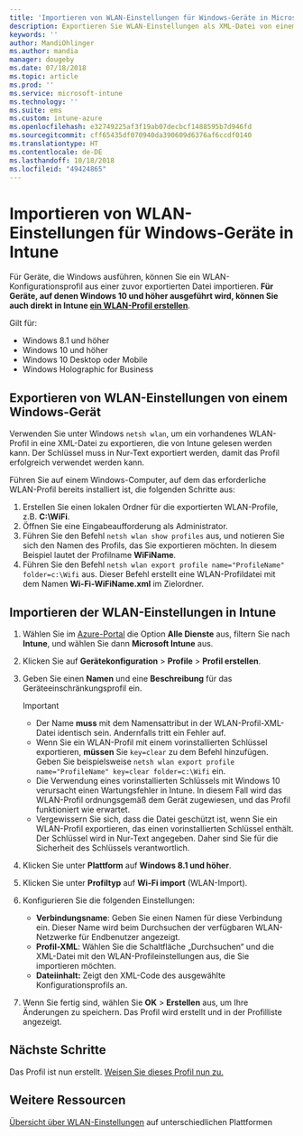 ```yaml
---
title: 'Importieren von WLAN-Einstellungen für Windows-Geräte in Microsoft Intune: Azure | Microsoft-Dokumentation'
description: Exportieren Sie WLAN-Einstellungen als XML-Datei von einem Windows-Gerät mithilfe von „netsh wlan“. Importieren Sie anschließend diese Datei in Intune, um ein WLAN-Profil für Geräte zu erstellen, auf denen Windows 8.1, Windows 10 oder Windows Holographic for Business ausgeführt wird.
keywords: ''
author: MandiOhlinger
ms.author: mandia
manager: dougeby
ms.date: 07/18/2018
ms.topic: article
ms.prod: ''
ms.service: microsoft-intune
ms.technology: ''
ms.suite: ems
ms.custom: intune-azure
ms.openlocfilehash: e32749225af3f19ab07decbcf1488595b7d946fd
ms.sourcegitcommit: cff65435df070940da390609d6376af6ccdf0140
ms.translationtype: HT
ms.contentlocale: de-DE
ms.lasthandoff: 10/18/2018
ms.locfileid: "49424865"
---
```

# <a name="import-wi-fi-settings-for-windows-devices-in-intune"></a>Importieren von WLAN-Einstellungen für Windows-Geräte in Intune

Für Geräte, die Windows ausführen, können Sie ein WLAN-Konfigurationsprofil aus einer zuvor exportierten Datei importieren. **Für Geräte, auf denen Windows 10 und höher ausgeführt wird, können Sie auch direkt in Intune [ein WLAN-Profil erstellen](wi-fi-settings-windows.md)**.

Gilt für:  
- Windows 8.1 und höher
- Windows 10 und höher
- Windows 10 Desktop oder Mobile
- Windows Holographic for Business

## <a name="export-wi-fi-settings-from-a-windows-device"></a>Exportieren von WLAN-Einstellungen von einem Windows-Gerät

Verwenden Sie unter Windows `netsh wlan`, um ein vorhandenes WLAN-Profil in eine XML-Datei zu exportieren, die von Intune gelesen werden kann. Der Schlüssel muss in Nur-Text exportiert werden, damit das Profil erfolgreich verwendet werden kann.

Führen Sie auf einem Windows-Computer, auf dem das erforderliche WLAN-Profil bereits installiert ist, die folgenden Schritte aus:

1. Erstellen Sie einen lokalen Ordner für die exportierten WLAN-Profile, z.B. **C:\WiFi**.
2. Öffnen Sie eine Eingabeaufforderung als Administrator.
3. Führen Sie den Befehl `netsh wlan show profiles` aus, und notieren Sie sich den Namen des Profils, das Sie exportieren möchten. In diesem Beispiel lautet der Profilname **WiFiName**.
4. Führen Sie den Befehl `netsh wlan export profile name="ProfileName" folder=c:\Wifi` aus. Dieser Befehl erstellt eine WLAN-Profildatei mit dem Namen **Wi-Fi-WiFiName.xml** im Zielordner.

## <a name="import-the-wi-fi-settings-into-intune"></a>Importieren der WLAN-Einstellungen in Intune

1. Wählen Sie im [Azure-Portal](https://portal.azure.com) die Option **Alle Dienste** aus, filtern Sie nach **Intune**, und wählen Sie dann **Microsoft Intune** aus.
2. Klicken Sie auf **Gerätekonfiguration** > **Profile** > **Profil erstellen**.
3. Geben Sie einen **Namen** und eine **Beschreibung** für das Geräteeinschränkungsprofil ein.

    > [!IMPORTANT]
    > - Der Name **muss** mit dem Namensattribut in der WLAN-Profil-XML-Datei identisch sein. Andernfalls tritt ein Fehler auf.
    > - Wenn Sie ein WLAN-Profil mit einem vorinstallierten Schlüssel exportieren, **müssen** Sie `key=clear` zu dem Befehl hinzufügen. Geben Sie beispielsweise `netsh wlan export profile name="ProfileName" key=clear folder=c:\Wifi` ein.
    > - Die Verwendung eines vorinstallierten Schlüssels mit Windows 10 verursacht einen Wartungsfehler in Intune. In diesem Fall wird das WLAN-Profil ordnungsgemäß dem Gerät zugewiesen, und das Profil funktioniert wie erwartet.
    > - Vergewissern Sie sich, dass die Datei geschützt ist, wenn Sie ein WLAN-Profil exportieren, das einen vorinstallierten Schlüssel enthält. Der Schlüssel wird in Nur-Text angegeben. Daher sind Sie für die Sicherheit des Schlüssels verantwortlich.

4. Klicken Sie unter **Plattform** auf **Windows 8.1 und höher**.
5. Klicken Sie unter **Profiltyp** auf **Wi-Fi import** (WLAN-Import).
6. Konfigurieren Sie die folgenden Einstellungen:
    - **Verbindungsname**: Geben Sie einen Namen für diese Verbindung ein. Dieser Name wird beim Durchsuchen der verfügbaren WLAN-Netzwerke für Endbenutzer angezeigt.
    - **Profil-XML**: Wählen Sie die Schaltfläche „Durchsuchen“ und die XML-Datei mit den WLAN-Profileinstellungen aus, die Sie importieren möchten.
    - **Dateiinhalt:** Zeigt den XML-Code des ausgewählte Konfigurationsprofils an.
7. Wenn Sie fertig sind, wählen Sie **OK** > **Erstellen** aus, um Ihre Änderungen zu speichern. Das Profil wird erstellt und in der Profilliste angezeigt.

## <a name="next-steps"></a>Nächste Schritte

Das Profil ist nun erstellt. [Weisen Sie dieses Profil nun zu.](device-profile-assign.md)

## <a name="more-resources"></a>Weitere Ressourcen

[Übersicht über WLAN-Einstellungen](wi-fi-settings-configure.md) auf unterschiedlichen Plattformen